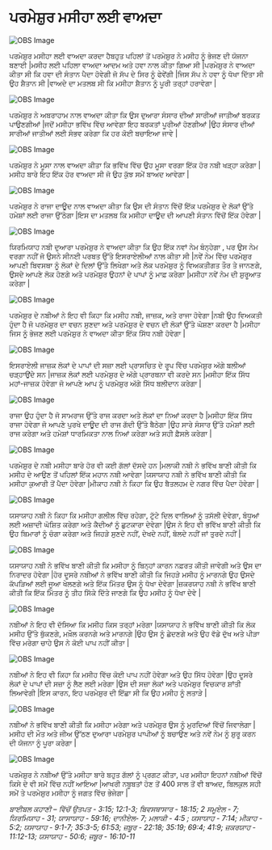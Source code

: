 # ਪਰਮੇਸ਼ੁਰ  ਮਸੀਹਾ ਲਈ ਵਾਅਦਾ

![OBS Image](https://cdn.door43.org/obs/jpg/360px/obs-en-21-01.jpg)

ਪਰਮੇਸ਼ੁਰ  ਮਸੀਹਾ ਲਈ ਵਾਅਦਾ  ਕਰਦਾ ਹੈਬਹੁਤ ਪਹਿਲਾਂ ਤੋਂ ਪਰਮੇਸ਼ੁਰ  ਨੇ ਮਸੀਹ ਨੂੰ ਭੇਜਣ ਦੀ ਯੋਜਨਾ ਬਣਾਈ |ਮਸੀਹ ਲਈ ਪਹਿਲਾ ਵਾਅਦਾ  ਆਦਮ ਅਤੇ ਹਵਾ ਨਾਲ ਕੀਤਾ ਗਿਆ ਸੀ |ਪਰਮੇਸ਼ੁਰ  ਨੇ ਵਾਅਦਾ  ਕੀਤਾ ਸੀ ਕਿ ਹਵਾ ਦੀ ਸੰਤਾਨ ਪੈਦਾ ਹੋਵੇਗੀ ਜੋ ਸੱਪ ਦੇ ਸਿਰ ਨੂੰ ਫੇਵੇਂਗੀ |ਜਿਸ ਸੱਪ ਨੇ ਹਵਾ ਨੂੰ ਧੋਖਾ ਦਿੱਤਾ ਸੀ ਉਹ ਸ਼ੈਤਾਨ ਸੀ |ਵਾਅਦੇ ਦਾ ਮਤਲਬ ਸੀ ਕਿ ਮਸੀਹਾ ਸ਼ੈਤਾਨ ਨੂੰ ਪੂਰੀ ਤਰ੍ਹਾਂ ਹਰਾਵੇਗਾ |

![OBS Image](https://cdn.door43.org/obs/jpg/360px/obs-en-21-02.jpg)

ਪਰਮੇਸ਼ੁਰ  ਨੇ ਅਬਰਾਹਾਮ ਨਾਲ ਵਾਅਦਾ  ਕੀਤਾ  ਕਿ ਉਸ ਦੁਆਰਾ ਸੰਸਾਰ ਦੀਆਂ ਸਾਰੀਆਂ ਜਾਤੀਆਂ ਬਰਕਤ ਪਾਉਣਗੀਆਂ |ਜਦੋਂ ਮਸੀਹਾ ਭਵਿੱਖ ਵਿੱਚ  ਆਵੇਗਾ ਇਹ ਬਰਕਤਾਂ ਪੂਰੀਆਂ ਹੋਣਗੀਆਂ |ਉਹ ਸੰਸਾਰ ਦੀਆਂ ਸਾਰੀਆਂ ਜਾਤੀਆਂ ਲਈ ਸੰਭਵ ਕਰੇਗਾ ਕਿ ਹਰ ਕੋਈ ਬਚਾਇਆ ਜਾਵੇ |

![OBS Image](https://cdn.door43.org/obs/jpg/360px/obs-en-21-03.jpg)

ਪਰਮੇਸ਼ੁਰ  ਨੇ ਮੂਸਾ ਨਾਲ ਵਾਅਦਾ ਕੀਤਾ ਕਿ ਭਵਿੱਖ ਵਿੱਚ  ਉਹ ਮੂਸਾ ਵਰਗਾ ਇੱਕ  ਹੋਰ ਨਬੀ ਖੜ੍ਹਾ  ਕਰੇਗਾ |ਮਸੀਹ ਬਾਰੇ ਇਹ ਇੱਕ ਹੋਰ ਵਾਅਦਾ ਸੀ ਜੋ ਉਹ ਕੁੱਝ  ਸਮੇਂ ਬਾਅਦ ਆਵੇਗਾ |

![OBS Image](https://cdn.door43.org/obs/jpg/360px/obs-en-21-04.jpg)

ਪਰਮੇਸ਼ੁਰ  ਨੇ ਰਾਜਾ ਦਾਊਦ  ਨਾਲ ਵਾਅਦਾ  ਕੀਤਾ ਕਿ ਉਸ ਦੀ ਸੰਤਾਨ ਵਿੱਚੋਂ  ਇੱਕ ਪਰਮੇਸ਼ੁਰ ਦੇ ਲੋਕਾਂ ਉੱਤੇ ਹਮੇਸ਼ਾਂ ਲਈ ਰਾਜਾ ਉੱਠੇਗਾ |ਇਸ ਦਾ ਮਤਲਬ ਕਿ ਮਸੀਹਾ ਦਾਊਦ  ਦੀ ਆਪਣੀ ਸੰਤਾਨ ਵਿੱਚੋਂ  ਇੱਕ  ਹੋਵੇਗਾ |

![OBS Image](https://cdn.door43.org/obs/jpg/360px/obs-en-21-05.jpg)

ਯਿਰਮਿਯਾਹ ਨਬੀ ਦੁਆਰਾ ਪਰਮੇਸ਼ੁਰ  ਨੇ ਵਾਅਦਾ  ਕੀਤਾ ਕਿ ਉਹ ਇੱਕ  ਨਵਾਂ ਨੇਮ ਬੰਨ੍ਹੇਗਾ , ਪਰ ਉਸ ਨੇਮ ਵਰਗਾ ਨਹੀਂ ਜੋ ਉਸਨੇ ਸੀਨਈ ਪਰਬਤ ਉੱਤੇ ਇਸਰਾਏਲੀਆਂ ਨਾਲ ਕੀਤਾ ਸੀ |ਨਵੇਂ ਨੇਮ ਵਿੱਚ  ਪਰਮੇਸ਼ੁਰ  ਆਪਣੀ ਬਿਵਸਥਾ ਨੂੰ ਲੋਕਾਂ ਦੇ ਦਿਲਾਂ ਉੱਤੇ ਲਿਖੇਗਾ ਅਤੇ ਲੋਕ ਪਰਮੇਸ਼ੁਰ  ਨੂੰ ਵਿਅਕਤੀਗਤ ਤੌਰ ਤੇ ਜਾਨਣਗੇ, ਉਸਦੇ ਆਪਣੇ ਲੋਕ ਹੋਣਗੇ ਅਤੇ ਪਰਮੇਸ਼ੁਰ ਉਹਨਾਂ ਦੇ ਪਾਪਾਂ ਨੂੰ ਮਾਫ਼ ਕਰੇਗਾ |ਮਸੀਹਾ ਨਵੇਂ ਨੇਮ ਦੀ ਸ਼ੁਰੂਆਤ ਕਰੇਗਾ |

![OBS Image](https://cdn.door43.org/obs/jpg/360px/obs-en-21-06.jpg)

ਪਰਮੇਸ਼ੁਰ  ਦੇ ਨਬੀਆਂ  ਨੇ ਇਹ ਵੀ ਕਿਹਾ ਕਿ ਮਸੀਹ ਨਬੀ, ਜਾਜ਼ਕ, ਅਤੇ ਰਾਜਾ ਹੋਵੇਗਾ |ਨਬੀ ਉਹ ਵਿਅਕਤੀ ਹੁੰਦਾ ਹੈ ਜੋ ਪਰਮੇਸ਼ੁਰ  ਦਾ ਵਚਨ ਸੁਣਦਾ ਅਤੇ ਪਰਮੇਸ਼ੁਰ  ਦੇ ਵਚਨ ਦੀ ਲੋਕਾਂ ਉੱਤੇ ਘੋਸ਼ਣਾ ਕਰਦਾ ਹੈ |ਮਸੀਹਾ ਜਿਸ ਨੂੰ ਭੇਜਣ ਲਈ ਪਰਮੇਸ਼ੁਰ ਨੇ ਵਾਅਦਾ ਕੀਤਾ ਇੱਕ  ਸਿੱਧ ਨਬੀ ਹੋਵੇਗਾ |

![OBS Image](https://cdn.door43.org/obs/jpg/360px/obs-en-21-07.jpg)

ਇਸਰਾਏਲੀ ਜਾਜ਼ਕ ਲੋਕਾਂ ਦੇ ਪਾਪਾਂ ਦੀ ਸਜ਼ਾ ਲਈ ਪ੍ਰਾਸਚਿਤ ਦੇ ਰੂਪ ਵਿੱਚ ਪਰਮੇਸ਼ੁਰ ਅੱਗੇ ਬਲੀਆਂ ਚੜ੍ਹਾਉਂਦੇ  ਸਨ |ਜਾਜ਼ਕ  ਲੋਕਾਂ ਲਈ ਪਰਮੇਸ਼ੁਰ ਦੇ ਅੱਗੇ  ਪ੍ਰਾਰਥਨਾ ਵੀ ਕਰਦੇ ਸਨ |ਮਸੀਹਾ ਇੱਕ  ਸਿੱਧ ਮਹਾਂ-ਜਾਜ਼ਕ ਹੋਵੇਗਾ ਜੋ ਆਪਣੇ ਆਪ ਨੂੰ ਪਰਮੇਸ਼ੁਰ  ਅੱਗੇ ਸਿੱਧ ਬਲੀਦਾਨ ਕਰੇਗਾ |

![OBS Image](https://cdn.door43.org/obs/jpg/360px/obs-en-21-08.jpg)

ਰਾਜਾ ਉਹ ਹੁੰਦਾ ਹੈ ਜੋ ਸਾਮਰਾਜ ਉੱਤੇ ਰਾਜ ਕਰਦਾ ਅਤੇ ਲੋਕਾਂ ਦਾ ਨਿਆਂ ਕਰਦਾ ਹੈ |ਮਸੀਹਾ ਇੱਕ  ਸਿੱਧ  ਰਾਜਾ ਹੋਵੇਗਾ ਜੋ ਆਪਣੇ ਪੁਰਖੇ ਦਾਊਦ  ਦੀ ਰਾਜ ਗੱਦੀ ਉੱਤੇ ਬੈਠੇਗਾ |ਉਹ ਸਾਰੇ ਸੰਸਾਰ ਉੱਤੇ ਹਮੇਸ਼ਾਂ ਲਈ ਰਾਜ ਕਰੇਗਾ ਅਤੇ ਹਮੇਸ਼ਾਂ ਧਾਰਮਿਕਤਾ ਨਾਲ ਨਿਆਂ ਕਰੇਗਾ ਅਤੇ ਸਹੀ ਫ਼ੈਸਲੇ ਕਰੇਗਾ |

![OBS Image](https://cdn.door43.org/obs/jpg/360px/obs-en-21-09.jpg)

ਪਰਮੇਸ਼ੁਰ  ਦੇ ਨਬੀ ਮਸੀਹਾ ਬਾਰੇ ਹੋਰ ਵੀ ਕਈ ਗੱਲਾਂ ਦੱਸਦੇ ਹਨ |ਮਲਾਕੀ ਨਬੀ ਨੇ ਭਵਿੱਖ ਬਾਣੀ ਕੀਤੀ ਕਿ ਮਸੀਹ ਦੇ ਆਉਣ ਤੋਂ ਪਹਿਲਾਂ ਇੱਕ ਮਹਾਨ ਨਬੀ ਆਵੇਗਾ |ਯਸਾਯਾਹ ਨਬੀ ਨੇ ਭਵਿੱਖ ਬਾਣੀ ਕੀਤੀ ਕਿ ਮਸੀਹਾ ਕੁਆਰੀ ਤੋਂ ਪੈਦਾ ਹੋਵੇਗਾ |ਮੀਕਾਹ ਨਬੀ ਨੇ ਕਿਹਾ ਕਿ ਉਹ ਬੈਤਲਹਮ ਦੇ ਨਗਰ ਵਿੱਚ ਪੈਦਾ ਹੋਵੇਗਾ |

![OBS Image](https://cdn.door43.org/obs/jpg/360px/obs-en-21-10.jpg)

ਯਸਾਯਾਹ ਨਬੀ ਨੇ ਕਿਹਾ ਕਿ ਮਸੀਹਾ ਗਲੀਲ ਵਿੱਚ  ਰਹੇਗਾ, ਟੁੱਟੇ ਦਿਲ ਵਾਲਿਆਂ ਨੂੰ ਤਸੱਲੀ ਦੇਵੇਗਾ, ਬੰਧੂਆਂ ਲਈ ਅਜ਼ਾਦੀ ਘੋਸ਼ਿਤ ਕਰੇਗਾ ਅਤੇ ਕੈਦੀਆਂ ਨੂੰ ਛੁਟਕਾਰਾ ਦੇਵੇਗਾ |ਉਸ ਨੇ ਇਹ ਵੀ ਭਵਿੱਖ ਬਾਣੀ ਕੀਤੀ ਕਿ ਉਹ ਬਿਮਾਰਾਂ ਨੂੰ ਚੰਗਾ ਕਰੇਗਾ ਅਤੇ ਜਿਹੜੇ ਸੁਣਦੇ ਨਹੀਂ, ਦੇਖਦੇ ਨਹੀਂ, ਬੋਲਦੇ ਨਹੀਂ ਜਾਂ ਤੁਰਦੇ ਨਹੀਂ  |

![OBS Image](https://cdn.door43.org/obs/jpg/360px/obs-en-21-11.jpg)

ਯਸਾਯਾਹ ਨਬੀ ਨੇ ਭਵਿੱਖ ਬਾਣੀ ਕੀਤੀ ਕਿ ਮਸੀਹਾ ਨੂੰ ਬਿਨ੍ਹਾਂ ਕਾਰਨ  ਨਫ਼ਰਤ ਕੀਤੀ ਜਾਵੇਗੀ ਅਤੇ ਉਸ ਦਾ ਨਿਰਾਦਰ ਹੋਵੇਗਾ |ਹੋਰ ਦੂਸਰੇ ਨਬੀਆਂ ਨੇ ਭਵਿੱਖ ਬਾਣੀ ਕੀਤੀ ਕਿ ਜਿਹੜੇ ਮਸੀਹ ਨੂੰ ਮਾਰਨਗੇ ਉਹ ਉਸਦੇ ਕੱਪੜਿਆਂ ਲਈ ਜੂਆ ਖੇਲਣਗੇ ਅਤੇ ਇੱਕ ਮਿੱਤਰ ਉਸ ਨੂੰ ਧੋਖਾ ਦੇਵੇਗਾ |ਜ਼ਕਰਯਾਹ ਨਬੀ ਨੇ ਭਵਿੱਖ ਬਾਣੀ ਕੀਤੀ ਕਿ ਇੱਕ ਮਿੱਤਰ ਨੂੰ ਤੀਹ ਸਿੱਕੇ ਦਿੱਤੇ ਜਾਣਗੇ ਕਿ ਉਹ ਮਸੀਹ ਨੂੰ ਧੋਖਾ ਦੇਵੇ |

![OBS Image](https://cdn.door43.org/obs/jpg/360px/obs-en-21-12.jpg)

ਨਬੀਆਂ ਨੇ ਇਹ ਵੀ ਦੱਸਿਆ ਕਿ ਮਸੀਹ ਕਿਸ ਤਰ੍ਹਾਂ  ਮਰੇਗਾ |ਯਸਾਯਾਹ ਨੇ ਭਵਿੱਖ ਬਾਣੀ ਕੀਤੀ ਕਿ ਲੋਕ ਮਸੀਹ ਉੱਤੇ ਥੁੱਕਣਗੇ, ਮਖ਼ੌਲ ਕਰਨਗੇ ਅਤੇ ਮਾਰਨਗੇ |ਉਹ ਉਸ ਨੂੰ ਛੇਦਣਗੇ ਅਤੇ ਉਹ ਵੱਡੇ ਦੁੱਖ ਅਤੇ ਪੀੜਾ ਵਿੱਚ ਮਰੇਗਾ ਚਾਹੇ ਉਸ ਨੇ ਕੋਈ ਪਾਪ ਨਹੀਂ ਕੀਤਾ |

![OBS Image](https://cdn.door43.org/obs/jpg/360px/obs-en-21-13.jpg)

ਨਬੀਆਂ ਨੇ ਇਹ ਵੀ ਕਿਹਾ ਕਿ ਮਸੀਹ ਵਿੱਚ ਕੋਈ ਪਾਪ ਨਹੀਂ ਹੋਵੇਗਾ ਅਤੇ ਉਹ ਸਿੱਧ ਹੋਵੇਗਾ |ਉਹ ਦੂਸਰੇ ਲੋਕਾਂ ਦੇ ਪਾਪਾਂ ਦੀ ਸਜ਼ਾ ਨੂੰ ਲੈਣ ਲਈ ਮਰੇਗਾ |ਉਸ ਦੀ ਸਜ਼ਾ ਲੋਕਾਂ ਅਤੇ ਪਰਮੇਸ਼ੁਰ  ਵਿਚਕਾਰ ਸ਼ਾਂਤੀ ਲਿਆਵੇਗੀ |ਇਸ ਕਾਰਨ, ਇਹ ਪਰਮੇਸ਼ੁਰ  ਦੀ ਇੱਛਾ ਸੀ ਕਿ ਉਹ ਮਸੀਹ ਨੂੰ  ਲਤਾੜੇ |

![OBS Image](https://cdn.door43.org/obs/jpg/360px/obs-en-21-14.jpg)

ਨਬੀਆਂ ਨੇ ਭਵਿੱਖ ਬਾਣੀ ਕੀਤੀ ਕਿ ਮਸੀਹਾ ਮਰੇਗਾ ਅਤੇ ਪਰਮੇਸ਼ੁਰ  ਉਸ ਨੂੰ ਮੁਰਦਿਆਂ ਵਿੱਚੋਂ  ਜਿਵਾਲੇਗਾ |ਮਸੀਹ ਦੀ ਮੌਤ ਅਤੇ ਜੀਅ ਉੱਠਣ ਦੁਆਰਾ ਪਰਮੇਸ਼ੁਰ ਪਾਪੀਆਂ ਨੂੰ ਬਚਾਉਣ ਅਤੇ ਨਵੇਂ ਨੇਮ ਨੂੰ ਸ਼ੁਰੂ ਕਰਨ ਦੀ ਯੋਜਨਾ ਨੂੰ ਪੂਰਾ ਕਰੇਗਾ |

![OBS Image](https://cdn.door43.org/obs/jpg/360px/obs-en-21-15.jpg)

ਪਰਮੇਸ਼ੁਰ ਨੇ ਨਬੀਆਂ ਉੱਤੇ ਮਸੀਹਾ ਬਾਰੇ ਬਹੁਤ ਗੱਲਾਂ ਨੂੰ ਪ੍ਰਗਟ ਕੀਤਾ, ਪਰ ਮਸੀਹਾ ਇਹਨਾਂ ਨਬੀਆਂ ਵਿੱਚੋਂ  ਕਿਸੇ ਦੇ ਵੀ ਸਮੇਂ ਵਿੱਚ  ਨਹੀਂ ਆਇਆ |ਆਖਰੀ ਨਬੂਬਤਾਂ ਹੋਣ ਤੋਂ 400 ਸਾਲ ਤੋਂ ਵੀ ਬਾਅਦ, ਬਿਲਕੁਲ ਸਹੀ ਸਮੇਂ ਤੇ ਪਰਮੇਸ਼ੁਰ ਮਸੀਹਾ  ਨੂੰ ਜਗਤ ਵਿੱਚ  ਭੇਜੇਗਾ |

_ਬਾਈਬਲ ਕਹਾਣੀ – ਵਿੱਚੋਂ ਉਤਪਤ - 3:15; 12:1-3;  ਬਿਵਸਥਾਸਾਰ - 18:15;  2 ਸਮੂਏਲ - 7;  ਯਿਰਮਿਯਾਹ - 31;  ਯਾਸਾਯਾਹ -  59:16;  ਦਾਨੀਏਲ- 7;  ਮਲਾਕੀ - 4:5 ;  ਯਸਾਯਾਹ -  7:14;  ਮੀਕਾਹ - 5:2;  ਯਸਾਯਾਹ -  9:1-7;  35:3-5;  61:53;  ਜ਼ਬੂਰ - 22:18;  35:19;  69:4;  41:9;  ਜ਼ਕਰਯਾਹ - 11:12-13;  ਯਸਾਯਾਹ - 50:6;  ਜ਼ਬੂਰ - 16:10-11_